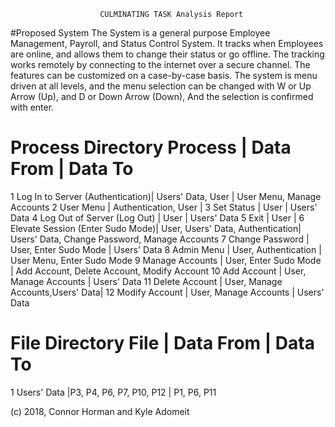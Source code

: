 						CULMINATING TASK Analysis Report
#Proposed System
The System is a general purpose Employee Management, Payroll, and Status Control System.
It tracks when Employees are online, and allows them to change their status or go offline.
The tracking works remotely by connecting to the internet over a secure channel.
The features can be customized on a case-by-case basis.
The system is menu driven at all levels, and the menu selection can be changed with W or Up Arrow (Up), and D or Down Arrow (Down),
And the selection is confirmed with enter.


Process Directory
				Process				 |				Data From			|		Data To	
=========================================================================================================================
1	Log In to Server (Authentication)| Users' Data, User				|  User Menu, Manage Accounts
2	User Menu						 | Authentication, User				|
3   Set Status						 | User								| Users' Data
4   Log Out of Server (Log Out)		 | User								| Users' Data
5   Exit							 | User								|
6   Elevate Session (Enter Sudo Mode)| User, Users' Data, Authentication| Users' Data, Change Password, Manage Accounts
7   Change Password					 | User, Enter Sudo Mode			| Users' Data
8	Admin Menu 						 | User, Authentication				| User Menu, Enter Sudo Mode
9	Manage Accounts					 | User, Enter Sudo Mode			| Add Account, Delete Account, Modify Account
10	Add Account						 | User, Manage Accounts			| Users' Data
11  Delete Account					 | User, Manage Accounts,Users' Data| 
12  Modify Account					 | User, Manage Accounts			| Users' Data


File Directory
			File					| 			Data From				|	Data To
===================================================================================================================
1	Users' Data						|P3, P4, P6, P7, P10, P12			| P1, P6, P11




(c) 2018, Connor Horman and Kyle Adomeit
